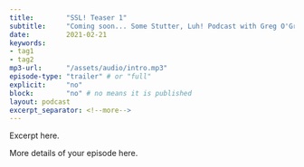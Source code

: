 ```yaml
---
title:        "SSL! Teaser 1"
subtitle:     "Coming soon... Some Stutter, Luh! Podcast with Greg O'Grady and Katelyn Mayo. NL's first podcast about stuttering."
date:         2021-02-21
keywords:
- tag1
- tag2
mp3-url:      "/assets/audio/intro.mp3"
episode-type: "trailer" # or "full"
explicit:     "no"
block:        "no" # no means it is published
layout: podcast
excerpt_separator: <!--more-->
---
```

Excerpt here.
<!--more-->

More details of your episode here.
